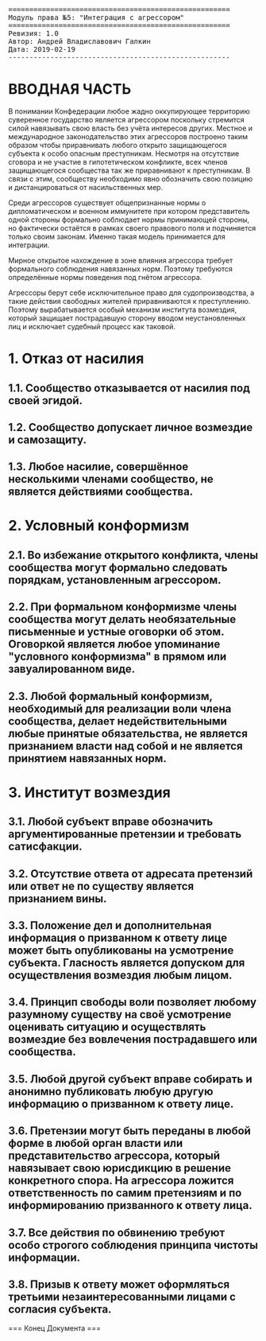 <pre>
=====================================================
Модуль права №5: "Интеграция с агрессором"
=====================================================
Ревизия: 1.0
Автор: Андрей Владиславович Галкин
Дата: 2019-02-19
----------------------------------------------------- 
</pre>

# ВВОДНАЯ ЧАСТЬ

В понимании Конфедерации любое жадно оккупирующее территорию суверенное государство является агрессором поскольку стремится силой навязывать свою власть без учёта интересов других. Местное и международное законодательство этих агрессоров построено таким образом чтобы приравнивать любого открыто защищающегося субъекта к особо опасным преступникам. Несмотря на отсутствие сговора и не участие в гипотетическом конфликте, всех членов защищающегося сообщества так же приравнивают к преступникам. В связи с этим, сообществу необходимо явно обозначить свою позицию и дистанцироваться от насильственных мер.

Среди агрессоров существует общепризнанные нормы о дипломатическом и военном иммунитете при котором представитель одной стороны формально соблюдает нормы принимающей стороны, но фактически остаётся в рамках своего правового поля и подчиняется только своим законам. Именно такая модель принимается для интеграции.

Мирное открытое нахождение в зоне влияния агрессора требует формального соблюдения навязанных норм. Поэтому требуются определённые нормы поведения под гнётом агрессора.

Агрессоры берут себе исключительное право для судопроизводства, а такие действия свободных жителей приравниваются к преступлению. Поэтому вырабатывается особый механизм института возмездия, который защищает пострадавшую сторону вводом неустановленных лиц и исключает судебный процесс как таковой.


# 1. Отказ от насилия

## 1.1. Сообщество отказывается от насилия под своей эгидой.

## 1.2. Сообщество допускает личное возмездие и самозащиту.

## 1.3. Любое насилие, совершённое несколькими членами сообщество, не является действиями сообщества.


# 2. Условный конформизм

## 2.1. Во избежание открытого конфликта, члены сообщества могут формально следовать порядкам, установленным агрессором.

## 2.2. При формальном конформизме члены сообщества могут делать необязательные письменные и устные оговорки об этом. Оговоркой является любое упоминание "условного конформизма" в прямом или завуалированном виде.

## 2.3. Любой формальный конформизм, необходимый для реализации воли члена сообщества, делает недействительными любые принятые обязательства, не является признанием власти над собой и не является принятием навязанных норм.


# 3. Институт возмездия

## 3.1. Любой субъект вправе обозначить аргументированные претензии и требовать сатисфакции.

## 3.2. Отсутствие ответа от адресата претензий или ответ не по существу является признанием вины.

## 3.3. Положение дел и дополнительная информация о призванном к ответу лице может быть опубликованы на усмотрение субъекта. Гласность является допуском для осуществления возмездия любым лицом.

## 3.4. Принцип свободы воли позволяет любому разумному существу на своё усмотрение оценивать ситуацию и осуществлять возмездие без вовлечения пострадавшего или сообщества.

## 3.5. Любой другой субъект вправе собирать и анонимно публиковать любую другую информацию о призванном к ответу лице.

## 3.6. Претензии могут быть переданы в любой форме в любой орган власти или представительство агрессора, который навязывает свою юрисдикцию в решение конкретного спора. На агрессора ложится ответственность по самим претензиям и по информированию призванного к ответу лица.

## 3.7. Все действия по обвинению требуют особо строгого соблюдения принципа чистоты информации.

## 3.8. Призыв к ответу может оформляться третьими незаинтересованными лицами с согласия субъекта.

=== Конец Документа ===


